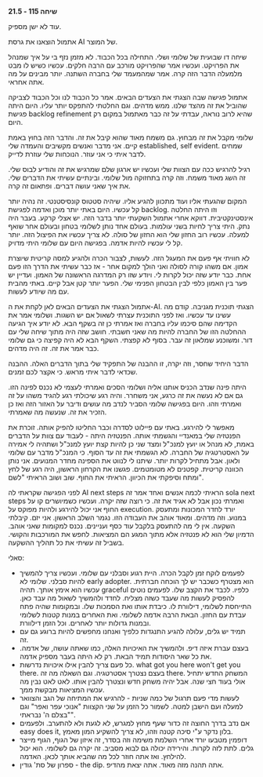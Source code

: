 **שיחה 115 \- 21.5**

עוד לא ישן מספיק. 

אתמול הוצאנו את גרסת AI של המוצר. 

שיחה דו שבועית של שלומי ושלי. התחילה בכל הכבוד. לא מזמן נזף בי על איך שמנהל את הפרויקט. ועכשיו אמר שהפרויקט מורכב עם הרבה חלקים. עכשיו כשיש לו מבט מלמעלה הדבר הזה קרה. אמר שמהמעמד שלי בחברה השתנה. יותר מבינים על מה אתה אחראי. 

אתמול פגישה שבה הצגתי את הצעדים הבאים. אמר כל הכבוד לנו וכל הכבוד לצביקה שהוביל את זה מהצד שלנו. ממש מדהים. וגם החלטתי להתפקס יותר עליו. היום היתה פגישת backlog refinement שהיא לרוב נוראה, עבדתי על זה כבר מאתמול במקום רק היום. 

שלומי מקבל את זה מבחוץ. גם משמח מאוד שהוא קיבל את זה. והדבר הזה בחוץ באמת קיים. אני מדבר ואנשים מקשיבים והעמדה שלי established, self evident. שמחים לדבר איתי כי אני עוזר. הנוכחות שלי עוזרת לדייק. 

רגיל להרגיש ככה עם הצוות שלי ועכשיו יש ארגון שלם שמרגיש את זה והודיע לבוס שלי. זה השג מאוד משמח. וזה קרה בתחזוקה מול שלומי. ובינתיים עשיתי את הדברים שלי. את איך שאני עושה דברים. ופתאום זה קרה. 

המקום שהגעתי אליו ועוד מתכוון להגיע אליו. שיהיה סטטוס קונסיסטנטי. זה נהיה יותר קל עכשיו. היום באתי יותר מוכן ואדמה לפגישת backlog. וזו היתה החלטה אינסטינקטיבית. דווקא אחרי אתמול השקעתי יותר בדבר הזה. יש אצלי קרקע. בעבר היה נתק. היתי צריך לחיות בשני עולמות. בעולם אחד נותן לשלומי בטחון ובעולם אחר שואף למעלה. עכשיו רוב החזון שלי הוא החזון של סולה. לא צריך עכשיו את הפיצול הזה. יותר קל לי עכשיו להיות אדמה. בפגישה היום עם שלומי היתי מדויק. 

לא חוויתי אף פעם את המעגל הזה. לעשות, לצבור הכרה ולהגיע למסה קריטית שיוצרת אמון. אם משהו קורה לסולה ואני הולך למקום אחר \- אז כבר עשיתי את הדרך הזו פעם אחת. כבר יודע שזה יכול לקרות לי. ויודע שזו רק המדרגה הראשונה של האמון. ועדיין יש פער בין האמון כלפי לבין הבטחון הפנימי שלי. הפער יותר קטן אבל קיים. באתי מהבית עם מה שיודע לעשות. 

אתמול הצגתי את הצעדים הבאים לאן לקחת את ה-AI. הצגתי תוכנית מגניבה. קודם מה עשינו עד עכשיו. ואז לפני התוכנית עצרתי לשאול אם יש השגות. ושלומי אמר את הקדימה שהם סיכמו עליו בחברה ואז אמרתי כן זה בשקף הבא. לא יודע איך הגיעה ההחלטה הזו של החברה להיות מה שאני חשבתי. חושב שזה היה מתוך שיחה שלי עם דור. ומשוכנע שמלאון זה עבר. בסוף לא קפצתי. השקף הבא לא היה קפיצה כי גם שלומי כבר אמר את זה. זה היה מדהים. 

הדבר היחיד שחסר, וזה יקרה, זו ההבנה של התפקיד שלי בתוך הדברים האלה. ההבנה שכדאי לדבר איתי מראש. כי אקצר לכם זמנים. 

היתה פינה שנדב הכניס אותנו אליה ושלומי הסכים ואמרתי לעצמי לא נכנס לפינה הזו. גם אם לא נעשה את זה כרגע, אני משחרר. והיה רגע שיכולתי רגע להגיד משהו על זה ואמרתי וזהו. היום בפגישה שלומי הסביר לנדב מה עושים ודיבר על האזור הזה ואז כן הזכיר את זה. שנעשה מה שאמרתי. 

מאפשר לי להירגע. באתי עם פיילוט לסדרה וכבר החליטו להפיק אותה. זוכרת את הפנטזיה שלי במאנדיי והגשמתי אותה. הפנטזיה היתה \- לעבוד עם צוות על הדברים באמת, לא מנהל או יועץ למנכ"ל ומצד שני כן להיות קצת יועץ למנכ"ל ושתהיה לי אמירה על האסטרטגיה של החברה. לא הגשמתי את זה עד הסוף. כי המנכ"ל מדבר עם שלומי ולאון. אבל מתחיל לקרות יותר. שיתנו לי לנווט את הספינה מחדר המנועים. אני נותן הכוונה קריטית. קפטנים לא מטומטמים. פגשנו את הקרחון הראשון, היה רגע של לחץ ומתח וסיפקתי את הכיוון. הראיתי את החוף. שוב ושוב הראיתי "לשם". 

לפני הפגישה שקראתי לה AI next steps הראיתי לכמה אנשים ואחד אמר זה sola next steps ואמרתי נכון אבל לא אגיד את זה. כי רוצה שזה יקרה. ועכשיו כשמיושרים קו על החוף אני יכול להירגע ולהיות מפוקס על execution. יורד לחדר המכונות ומתעסק במנוע. וזה מדהים. ומאוד אוהב את העבודה הזו. נגמר השלב הראשון. אני יזם. קיבלתי השקעה. אין לי מה להתעסק בלקבל עוד כסף ועניינים. נכנס למקומות שאני אוהב. הדמיון שלי הוא לא פנטזיה אלא מתוך המגע הם המציאות. לחפש את המורכבות והקושי. בשביל זה עשיתי את כל תהליך ההשקעה. 

סאלי:

* לפעמים לוקח זמן לקבל הכרה. היית רגוע וסבלני עם שלומי. ועכשיו צריך להמשיך להיות סבלני. שלומי לא early adopter. הוא מצטרף כשכבר יש לך הוכחה חברתית. עכשיו הוא אימץ אותך. תהיה graceful כלפיו. לכבד את הקצב שלו. לפעמים נוטים להפסיק לעשות מה שעבד כשזה מצליח. לחדד ולהמשיך לשאול מה עבד כאן. התייחסת לשלומי, דילוורת לו. כיבדת אותו ואת הסמכות שלו. ובמקומות שהיה פתח עבדת עם החזון. הבאת הרבה אדמה לשלומי. ואת האחרים במנות קטנות לשלומי ובמנות גדולות יותר לאחרים. וכל הזמן דילוורת.   
* תמיד יש גלים, עלולה להגיע התנגדות כלפיך ואנחנו מחפשים להיות ברוגע גם עם זה.   
* בעצם עברת איזה דיפ. ולהמשיך את האיכויות האלה, כמו שאתה עושה, של אדמה. את כל שאר היסודות תמיד הבאת. רק לא היתה בעבר מספיק אדמה.   
* כל פעם צריך להבין אילו איכויות נדרשות. what got you here won't get you there. בעצם נצטרך אסטרטגיה. וגם השאלה מה זה there. המשחק החדש יתחיל אולי בעוד חצי שנה. אבל יהיה משחק חדש ונצטרך להבין אותו. לאט לאט נבין מה עכשיו המציאות מבקשת ממך.   
* לעשות מדי פעם תרגול של כמה שניות \- להרגיש את המתיחה של הגב והצוואר למעלה ועם הישבן למטה. לשמור כל הזמן על שני הקצוות "אנוכי עפר ואפר" וגם "בצלם ה' נבראתי".   
* אם נדב בדרך החוצה זה כדור שעף מחוץ למגרש, לא לגעת ולא להתערב. ולפעמים easy does it, בלון נדקר ע"י סיכה קטנה וזהו, לא צריך להשקיע המון מאמץ.   
* דופמין מטבעו יורד אחרי השלמת משימה וזה בסדר, זה איזון של הגוף, הגוף מייצר גלים. לתת לזה לקרות. והירידה יכולה גם לבוא מסביב. זה יקרה גם לשלומי. הוא יכול להילחץ. ואז אתה חוזר לכל מה שהביא אותך לכאן. האדמה.   
* ספרון של סת' גודין \- the dip. אתה תהנה מזה מאוד. אתה יצאת מהדיפ. 

